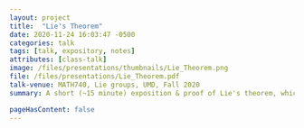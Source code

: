 ```yaml
---
layout: project 
title:  "Lie's Theorem"
date: 2020-11-24 16:03:47 -0500
categories: talk
tags: [talk, expository, notes]
attributes: [class-talk]
image: /files/presentations/thumbnails/Lie_Theorem.png
file: /files/presentations/Lie_Theorem.pdf
talk-venue: MATH740, Lie groups, UMD, Fall 2020
summary: A short (~15 minute) exposition & proof of Lie's theorem, which says that solvable Lie algebras act like upper triangular matricies.

pageHasContent: false
---
```

